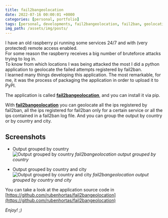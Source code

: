 ```yaml
---
title: fail2bangeolocation
date: 2022-07-16 00:00:01 +0000
categories: [personal, portfolio]
tags: [personal, developments, fail2bangeolocation, fail2ban, geolocation]
img_path: /assets/img/posts/
---
```


I have an old raspberry pi running some services 24/7 and with (very protected) remote access enabled.  
For some reason the raspberry receives a big number of bruteforce attacks trying to log in.  
To know from which locations I was being attacked the most I did a python application to geolocate the failed attempts registered by fail2ban.  
I learned many things developing this application. The most remarkable, for me, it was the process of packaging the application in order to upload it to PyPI.

The application is called [**fail2bangeolocation**](https://github.com/rubenhortas/fail2bangeolocation), and you can install it via pip.

With [**fail2bangeolocation**](https://github.com/rubenhortas/fail2bangeolocation) you can geolocate all the ips registered by fail2ban, all the ips registered for fail2ban only for a certain service or all the ips contained in a fail2ban log file. And you can group the output by country or by country and city.

## Screenshots
- Output grouped by country  
![Output grouped by country](fail2bangeolocation_screenshot_grouped_by_country.png)
_fail2bangeolocation output grouped by country_

- Output grouped by country and city  
![Output grouped by country and city](fail2bangeolocation_screenshot_grouped_by_country_and_city.png)
_fail2bangeolocation output grouped by country and city_

You can take a look at the application source code in [https://github.com/rubenhortas/fail2bangeolocation](https://github.com/rubenhortas/fail2bangeolocation)

_Enjoy! ;)_
